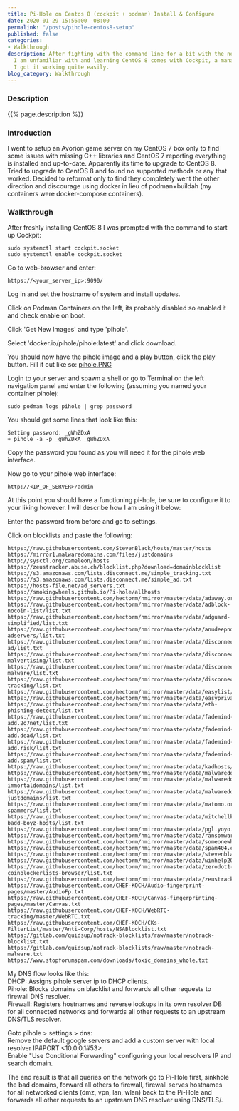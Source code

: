 ```yaml
---
title: Pi-Hole on Centos 8 (cockpit + podman) Install & Configure
date: 2020-01-29 15:56:00 -08:00
permalink: "/posts/pihole-centos8-setup"
published: false
categories:
- Walkthrough
description: After fighting with the command line for a bit with the new subsystems
  I am unfamiliar with and learning CentOS 8 comes with Cockpit, a management GUI,
  I got it working quite easily.
blog_category: Walkthrough
---
```


### Description

{{% page.description %}}

### Introduction

I went to setup an Avorion game server on my CentOS 7 box only to find some issues with missing C++ libraries and CentOS 7 reporting everything is installed and up-to-date. Apparently its time to upgrade to CentOS 8. Tried to upgrade to CentOS 8 and found no supported methods or any that worked. Decided to reformat only to find they completely went the other direction and discourage using docker in lieu of podman+buildah (my containers were docker-compose containers).

### Walkthrough

After freshly installing CentOS 8 I was prompted with the command to start up Cockpit:
```
sudo systemctl start cockpit.socket
sudo systemctl enable cockpit.socket
```

Go to web-browser and enter:
```
https://<your_server_ip>:9090/
```

Log in and set the hostname of system and install updates.  

Click on Podman Containers on the left, its probably disabled so enabled it and check enable on boot.  

Click 'Get New Images' and type 'pihole'.  

Select 'docker.io/pihole/pihole:latest' and click download.

You should now have the pihole image and a play button, click the play button. Fill it out like so:
[pihole.PNG](/uploads/pihole.PNG)

Login to your server and spawn a shell or go to Terminal on the left navigation panel and enter the following (assuming you named your container pihole):
```
sudo podman logs pihole | grep password
```

You should get some lines that look like this:
```
Setting password: _gWhZDxA
+ pihole -a -p _gWhZDxA _gWhZDxA
```

Copy the password you found as you will need it for the pihole web interface.  

Now go to your pihole web interface:
```
http://<IP_OF_SERVER>/admin
```

At this point you should have a functioning pi-hole, be sure to configure it to your liking however. I will describe how I am using it below:

Enter the password from before and go to settings.

Click on blocklists and paste the following:
```
https://raw.githubusercontent.com/StevenBlack/hosts/master/hosts
https://mirror1.malwaredomains.com/files/justdomains
http://sysctl.org/cameleon/hosts
https://zeustracker.abuse.ch/blocklist.php?download=domainblocklist
https://s3.amazonaws.com/lists.disconnect.me/simple_tracking.txt
https://s3.amazonaws.com/lists.disconnect.me/simple_ad.txt
https://hosts-file.net/ad_servers.txt
https://smokingwheels.github.io/Pi-hole/allhosts
https://raw.githubusercontent.com/hectorm/hmirror/master/data/adaway.org/list.txt
https://raw.githubusercontent.com/hectorm/hmirror/master/data/adblock-nocoin-list/list.txt
https://raw.githubusercontent.com/hectorm/hmirror/master/data/adguard-simplified/list.txt
https://raw.githubusercontent.com/hectorm/hmirror/master/data/anudeepnd-adservers/list.txt
https://raw.githubusercontent.com/hectorm/hmirror/master/data/disconnect.me-ad/list.txt
https://raw.githubusercontent.com/hectorm/hmirror/master/data/disconnect.me-malvertising/list.txt
https://raw.githubusercontent.com/hectorm/hmirror/master/data/disconnect.me-malware/list.txt
https://raw.githubusercontent.com/hectorm/hmirror/master/data/disconnect.me-tracking/list.txt
https://raw.githubusercontent.com/hectorm/hmirror/master/data/easylist/list.txt
https://raw.githubusercontent.com/hectorm/hmirror/master/data/easyprivacy/list.txt
https://raw.githubusercontent.com/hectorm/hmirror/master/data/eth-phishing-detect/list.txt
https://raw.githubusercontent.com/hectorm/hmirror/master/data/fademind-add.2o7net/list.txt
https://raw.githubusercontent.com/hectorm/hmirror/master/data/fademind-add.dead/list.txt
https://raw.githubusercontent.com/hectorm/hmirror/master/data/fademind-add.risk/list.txt
https://raw.githubusercontent.com/hectorm/hmirror/master/data/fademind-add.spam/list.txt
https://raw.githubusercontent.com/hectorm/hmirror/master/data/kadhosts/list.txt
https://raw.githubusercontent.com/hectorm/hmirror/master/data/malwaredomainlist.com/list.txt
https://raw.githubusercontent.com/hectorm/hmirror/master/data/malwaredomains.com-immortaldomains/list.txt
https://raw.githubusercontent.com/hectorm/hmirror/master/data/malwaredomains.com-justdomains/list.txt
https://raw.githubusercontent.com/hectorm/hmirror/master/data/matomo.org-spammers/list.txt
https://raw.githubusercontent.com/hectorm/hmirror/master/data/mitchellkrogza-badd-boyz-hosts/list.txt
https://raw.githubusercontent.com/hectorm/hmirror/master/data/pgl.yoyo.org/list.txt
https://raw.githubusercontent.com/hectorm/hmirror/master/data/ransomwaretracker.abuse.ch/list.txt
https://raw.githubusercontent.com/hectorm/hmirror/master/data/someonewhocares.org/list.txt
https://raw.githubusercontent.com/hectorm/hmirror/master/data/spam404.com/list.txt
https://raw.githubusercontent.com/hectorm/hmirror/master/data/stevenblack/list.txt
https://raw.githubusercontent.com/hectorm/hmirror/master/data/winhelp2002.mvps.org/list.txt
https://raw.githubusercontent.com/hectorm/hmirror/master/data/zerodot1-coinblockerlists-browser/list.txt
https://raw.githubusercontent.com/hectorm/hmirror/master/data/zeustracker.abuse.ch/list.txt
https://raw.githubusercontent.com/CHEF-KOCH/Audio-fingerprint-pages/master/AudioFp.txt
https://raw.githubusercontent.com/CHEF-KOCH/Canvas-fingerprinting-pages/master/Canvas.txt
https://raw.githubusercontent.com/CHEF-KOCH/WebRTC-tracking/master/WebRTC.txt
https://raw.githubusercontent.com/CHEF-KOCH/CKs-FilterList/master/Anti-Corp/hosts/NSABlocklist.txt
https://gitlab.com/quidsup/notrack-blocklists/raw/master/notrack-blocklist.txt
https://gitlab.com/quidsup/notrack-blocklists/raw/master/notrack-malware.txt
https://www.stopforumspam.com/downloads/toxic_domains_whole.txt
```

My DNS flow looks like this:  
DHCP: Assigns pihole server ip to DHCP clients.  
Pihole: Blocks domains on blacklist and forwards all other requests to firewall DNS resolver.  
Firewall: Registers hostnames and reverse lookups in its own resolver DB for all connected networks and forwards all other requests to an upstream DNS/TLS resolver.  

Goto pihole \> settings \> dns:  
Remove the default google servers and add a custom server with local resolver IP#PORT \<10.0.0.1#53>.  
Enable "Use Conditional Forwarding" configuring your local resolvers IP and search domain. 

The end result is that all queries on the network go to Pi-Hole first, sinkhole the bad domains, forward all others to firewall, firewall serves hostnames for all networked clients (dmz, vpn, lan, wlan) back to the Pi-Hole and forwards all other requests to an upstream DNS resolver using DNS/TLS/.